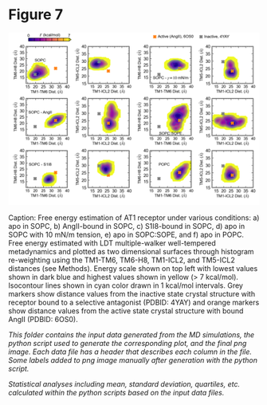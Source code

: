# Figure 7
<img src="Figure_7.png" width="800"/>

Caption: Free energy estimation of AT1 receptor under various conditions: a) apo in SOPC, b) AngII-bound in SOPC, c) S1I8-bound in SOPC, d) apo in SOPC with 10 mN/m tension, e) apo in SOPC:SOPE, and f) apo in POPC. Free energy estimated with LDT multiple-walker well-tempered metadynamics and plotted as two dimensional surfaces through histogram re-weighting using the TM1-TM6, TM6-H8, TM1-ICL2, and TM5-ICL2 distances (see Methods). Energy scale shown on top left with lowest values shown in dark blue and highest values shown in yellow (> 7 kcal/mol). Isocontour lines shown in cyan color drawn in 1 kcal/mol intervals. Grey markers show distance values from the inactive state crystal structure with receptor bound to a selective antagonist (PDBID: 4YAY) and orange markers show distance values from the active state crystal structure with bound AngII (PDBID: 6OS0).

*This folder contains the input data generated from the MD simulations, the python script used to generate the corresponding plot, and the final png image. Each data file has a header that describes each column in the file. Some labels added to png image manually after generation with the python script.*

*Statistical analyses including mean, standard deviation, quartiles, etc. calculated within the python scripts based on the input data files.*
